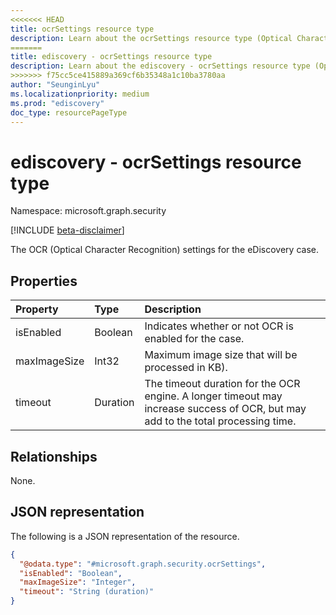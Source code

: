```yaml
---
<<<<<<< HEAD
title: ocrSettings resource type
description: Learn about the ocrSettings resource type (Optical Character Recognition) settings for the eDiscovery case.
=======
title: ediscovery - ocrSettings resource type
description: Learn about the ediscovery - ocrSettings resource type (Optical Character Recognition) settings for the eDiscovery case.
>>>>>>> f75cc5ce415889a369cf6b35348a1c10ba3780aa
author: "SeunginLyu"
ms.localizationpriority: medium
ms.prod: "ediscovery"
doc_type: resourcePageType
---
```


# ediscovery - ocrSettings resource type

Namespace: microsoft.graph.security

[!INCLUDE [beta-disclaimer](../../includes/beta-disclaimer.md)]

The OCR (Optical Character Recognition) settings for the eDiscovery case.


## Properties
|Property|Type|Description|
|:---|:---|:---|
|isEnabled|Boolean|Indicates whether or not OCR is enabled for the case.|
|maxImageSize|Int32|Maximum image size that will be processed in KB).|
|timeout|Duration|The timeout duration for the OCR engine. A longer timeout may increase success of OCR, but may add to the total processing time.|

## Relationships
None.

## JSON representation
The following is a JSON representation of the resource.
<!-- {
  "blockType": "resource",
  "@odata.type": "microsoft.graph.security.ocrSettings"
}
-->
``` json
{
  "@odata.type": "#microsoft.graph.security.ocrSettings",
  "isEnabled": "Boolean",
  "maxImageSize": "Integer",
  "timeout": "String (duration)"
}
```

